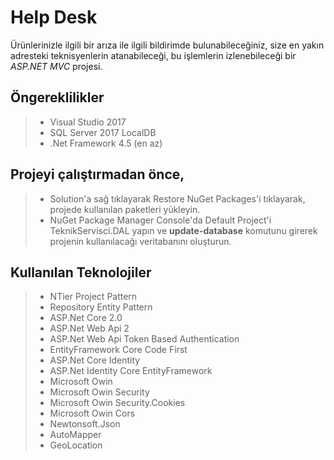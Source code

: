 # **Help Desk**
Ürünlerinizle ilgili bir arıza ile ilgili bildirimde bulunabileceğiniz, size en yakın adresteki teknisyenlerin atanabileceği, bu işlemlerin izlenebileceği bir *ASP.NET MVC* projesi.

## **Öngereklilikler**

>  - Visual Studio 2017
>   - SQL Server 2017 LocalDB
>   - .Net Framework 4.5 (en az)

## **Projeyi çalıştırmadan önce,**
> - Solution'a sağ tıklayarak Restore NuGet Packages'i tıklayarak, projede kullanılan paketleri yükleyin.
> - NuGet Package Manager Console'da Default Project'i TeknikServisci.DAL yapın ve **update-database** komutunu girerek projenin kullanılacağı veritabanını oluşturun.

## **Kullanılan Teknolojiler**

> -   NTier Project Pattern
> -   Repository Entity Pattern
> -   ASP.Net Core 2.0
> -   ASP.Net Web Api 2
> -   ASP.Net Web Api Token Based Authentication
> -   EntityFramework Core Code First
> -   ASP.Net Core Identity
> -   ASP.Net Identity Core EntityFramework
> -   Microsoft Owin
> -   Microsoft Owin Security
> -   Microsoft Owin Security.Cookies
> -   Microsoft Owin Cors
> -   Newtonsoft.Json
> -   AutoMapper
> -   GeoLocation
